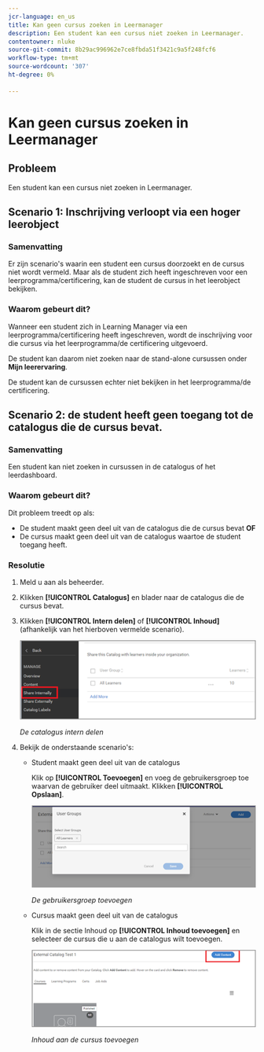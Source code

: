 ```yaml
---
jcr-language: en_us
title: Kan geen cursus zoeken in Leermanager
description: Een student kan een cursus niet zoeken in Leermanager.
contentowner: nluke
source-git-commit: 8b29ac996962e7ce8fbda51f3421c9a5f248fcf6
workflow-type: tm+mt
source-wordcount: '307'
ht-degree: 0%

---
```




# Kan geen cursus zoeken in Leermanager

## Probleem

Een student kan een cursus niet zoeken in Leermanager.

## Scenario 1: Inschrijving verloopt via een hoger leerobject

### Samenvatting

Er zijn scenario&#39;s waarin een student een cursus doorzoekt en de cursus niet wordt vermeld. Maar als de student zich heeft ingeschreven voor een leerprogramma/certificering, kan de student de cursus in het leerobject bekijken.

### Waarom gebeurt dit?

Wanneer een student zich in Learning Manager via een leerprogramma/certificering heeft ingeschreven, wordt de inschrijving voor die cursus via het leerprogramma/de certificering uitgevoerd.

De student kan daarom niet zoeken naar de stand-alone cursussen onder **Mijn leerervaring**.

De student kan de cursussen echter niet bekijken in het leerprogramma/de certificering.

## Scenario 2: de student heeft geen toegang tot de catalogus die de cursus bevat.

### Samenvatting

Een student kan niet zoeken in cursussen in de catalogus of het leerdashboard.

### Waarom gebeurt dit?

Dit probleem treedt op als:

* De student maakt geen deel uit van de catalogus die de cursus bevat **OF**
* De cursus maakt geen deel uit van de catalogus waartoe de student toegang heeft.

### Resolutie

1. Meld u aan als beheerder.

1. Klikken **[!UICONTROL Catalogus]** en blader naar de catalogus die de cursus bevat.
1. Klikken **[!UICONTROL Intern delen]** of **[!UICONTROL Inhoud]** (afhankelijk van het hierboven vermelde scenario).

   ![](assets/cp-share-internally.png)

   *De catalogus intern delen*

1. Bekijk de onderstaande scenario&#39;s:

   * Student maakt geen deel uit van de catalogus

     Klik op **[!UICONTROL Toevoegen]** en voeg de gebruikersgroep toe waarvan de gebruiker deel uitmaakt. Klikken **[!UICONTROL Opslaan]**.

     ![](assets/cp-add-user-group.png)

     *De gebruikersgroep toevoegen*

   * Cursus maakt geen deel uit van de catalogus

     Klik in de sectie Inhoud op **[!UICONTROL Inhoud toevoegen]** en selecteer de cursus die u aan de catalogus wilt toevoegen.

     ![](assets/cp-add-content.png)

     *Inhoud aan de cursus toevoegen*
